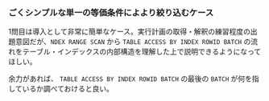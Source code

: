 ### ごくシンプルな単一の等価条件によより絞り込むケース

1問目は導入として非常に簡単なケース。実行計画の取得・解釈の練習程度の出題意図だが、```NDEX RANGE SCAN``` から ```TABLE ACCESS BY INDEX ROWID BATCH``` の流れをテーブル・インデックスの内部構造を理解した上で説明できるようになってほしい。

余力があれば、 ```TABLE ACCESS BY INDEX ROWID BATCH``` の最後の ```BATCH``` が何を指しているか調べておけると良い。 